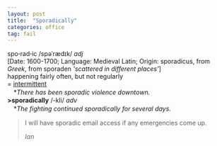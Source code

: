 ```yaml
---
layout: post
title:  "Sporadically"
categories: office
tag: fail
---
```

<DIV style="MARGIN: 0px 0px 5px">spo<B>·</B>rad<B>·</B>ic /spəˈrædɪk/ <I>adj</I> <BR>[Date: 1600-1700; Language: Medieval Latin; Origin: sporadicus, from <I>Greek</I>, from sporaden <I>'scattered in different places'</I>]<BR>happening fairly often, but not regularly<BR>= <A href="{{ site.baseurl }}/intermittent"><U>intermittent</U></A><BR>　*<I>There has been sporadic violence downtown.</I><BR><B>&gt;sporadically</B> /-kli/ <I>adv</I><BR>　*<I>The fighting continued sporadically for several days.</I></DIV>

> I will have sporadic email access if any emergencies come up.
> 
> <cite>Ian</cite>
